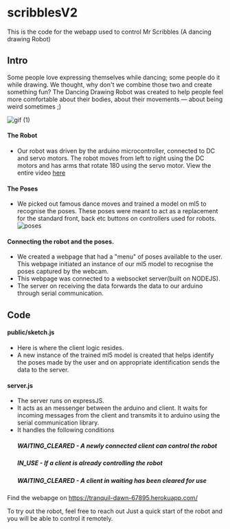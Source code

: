 # scribblesV2

This is the code for the webapp used to control Mr Scribbles (A dancing drawing Robot)

## Intro
Some people love expressing themselves while dancing; some people do it while drawing. We thought, why don't we combine those two and create something fun?
The Dancing Drawing Robot was created to help people feel more comfortable about their bodies, about their movements — about being weird sometimes ;)


![gif (1)](https://user-images.githubusercontent.com/75906242/105194991-21363a00-5b08-11eb-83be-e81b04edaf98.gif)
#### The Robot
- Our robot was driven by the arduino microcontroller, connected to DC and servo motors. 
The robot moves from left to right using the DC motors and has arms that rotate 180 using the servo motor.
View the entire video [here](https://vimeo.com/491766360?ref=em-v-share)
#### The Poses 
- We picked out famous dance moves and trained a model on ml5 to recognise the poses. 
These poses were meant to act as a replacement for the standard front, back etc buttons on controllers used for robots.
![poses](https://user-images.githubusercontent.com/75906242/105199690-0914e980-5b0d-11eb-8bc5-c9d370ed2adc.png)

#### Connecting the robot and the poses.
- We created a webpage that had a "menu" of poses available to the user. This webpage initiated an instance of our ml5 model to recognise the poses captured by the webcam.
- This webpage was connected to a websocket server(built on NODEJS). 
- The server on receiving the data forwards the data to our arduino through serial communication.

## Code
#### public/sketch.js
- Here is where the client logic resides. 
- A new instance of the trained ml5 model is created that helps identify the poses made by the user and on appropriate identification sends the data to the server.
   
#### server.js
- The server runs on expressJS. 
- It acts as an messenger between the arduino and client. It waits for incoming messages from the client and transmits it to arduino using the serial communication library. 
- It handles the following conditions 
   ##### WAITING_CLEARED - A newly connected client can control the robot
   ##### IN_USE - If a client is already controlling the robot
   ##### WAITING_CLEARED - A client in waiting has been cleared for use 


Find the webapge on
https://tranquil-dawn-67895.herokuapp.com/

To try out the robot, feel free to reach out
Just a quick start of the robot and you will be able to control it remotely.
